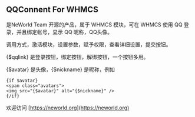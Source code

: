 ## QQConnent For WHMCS

是NeWorld Team 开源的产品，属于 WHMCS 模块，可在 WHMCS 使用 QQ 登录，并且绑定帐号，显示 QQ 昵称，QQ头像。

调用方式，激活模块，设置参数，赋予权限，查看详细设置，提交按钮。

{$qqlink} 是登录按钮，绑定按钮，解绑按钮，一个按钮多用。

{$avatar} 是头像，{$nickname} 是昵称，例如

```
{if $avatar}
<span class="avatars">
<img src="{$avatar}" alt="{$nickname}" />
{/if}

```

欢迎访问 [https://neworld.org](https://neworld.org)